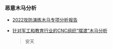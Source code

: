### 恶意木马分析

- [2022攻防演练木马专项分析报告](http://report.threatbook.cn/2022.pdf)

- [针对军工和教育行业的CNC组织“摆渡”木马分析](https://mp.weixin.qq.com/s/uEjNpw-rtpjGGPacJS19WQ)

  > 安天

